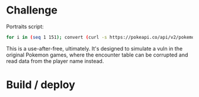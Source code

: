 # Challenge

Portraits script:

```sh
for i in (seq 1 151); convert (curl -s https://pokeapi.co/api/v2/pokemon/$i | jq | grep 'front_default.*png' | head -n1 | grep -o 'http.*png') -trim +repage jpg:- | ~/tools/jp2a-1.0.9/src/jp2a --width=32 --color-depth=8 - | grep -v '^$' | tee $i.txt; end
```

This is a use-after-free, ultimately. It's designed to simulate a vuln in the
original Pokemon games, where the encounter table can be corrupted and read
data from the player name instead.

# Build / deploy
